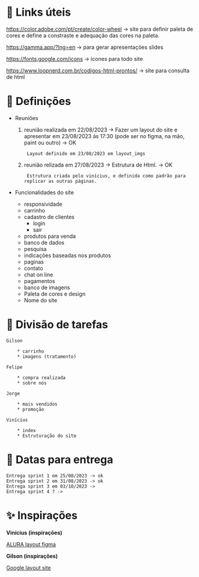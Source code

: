 # 📎 Links úteis

https://color.adobe.com/pt/create/color-wheel -> site para definir paleta de cores e define a constraste e adequação das cores na paleta.

https://gamma.app/?lng=en -> para gerar apresentações slides

https://fonts.google.com/icons -> ícones para todo site

https://www.loopnerd.com.br/codigos-html-prontos/ -> site para consulta de html 

# 📑 Definições

* Reuniões <br>

	1. reunião realizada em 22/08/2023 -> Fazer um layout do site e apresentar em 23/08/2023 ás 17:30 (pode ser no figma, na mão, paint ou outro) -> OK

			Layout definido em 23/08/2023 em layout_imgs 



	2. reunião relizada em 27/08/2023 -> Estrutura de Html. -> OK

			Estrutura criada pelo vinícius, e definida como padrão para replicar as outras páginas.





* Funcionalidades do site

	* responsividade
	* carrinho
	* cadastro de clientes
		- login
		- sair
	* produtos para venda
	* banco de dados
	* pesquisa
	* indicações baseadas nos produtos
	* paginas
	* contato
	* chat on line
	* pagamentos
	* banco de imagens
	* Paleta de cores e design
	* Nome do site
	
# 📌 Divisão de tarefas

	Gilson 

		* carrinho 
		* imagens (tratamento)

	Felipe

		* compra realizada
		* sobre nós
	
	Jorge 

		* mais vendidos
		* promoção
	
	Vinícius 

		* index
		* Estruturação do site
	


# 📆 Datas para entrega

	Entrega sprint 1 em 25/08/2023 -> ok
	Entrega sprint 2 em 31/08/2023 -> ok
	Entrega sprint 3 em 03/10/2023 -> 
	Entrega sprint 4 ? -> 



# ✨ Inspirações

**Vinícius (inspirações)** <br>


[ALURA layout figma](https://www.figma.com/file/RDLt5kw6wI9ipsMFw5C0ST/AluraBooks-(Copy)?type=design&node-id=37-94&mode=design)



**Gilson (inspirações)**<br>

[Google layout site](https://www.pettoco.com.br/?gclid=Cj0KCQjwuZGnBhD1ARIsACxbAVgz7xPIePkbV67GAeC65THiNpUT0Q8KqI9kfurVDadlhNBoRfXUsygaAkv4EALw_wcB)

